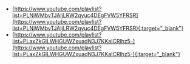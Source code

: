 - [https://www.youtube.com/playlist?list=PLNjWMbvTJAIjLRW2qyuc4DEgFVW5YFRSR](https://www.youtube.com/playlist?list=PLNjWMbvTJAIjLRW2qyuc4DEgFVW5YFRSR){:target="_blank"}
- [https://www.youtube.com/playlist?list=PLaxZkGlLWHGUWZxuadN3J7KKaICRlhz5-](https://www.youtube.com/playlist?list=PLaxZkGlLWHGUWZxuadN3J7KKaICRlhz5-){:target="_blank"}

